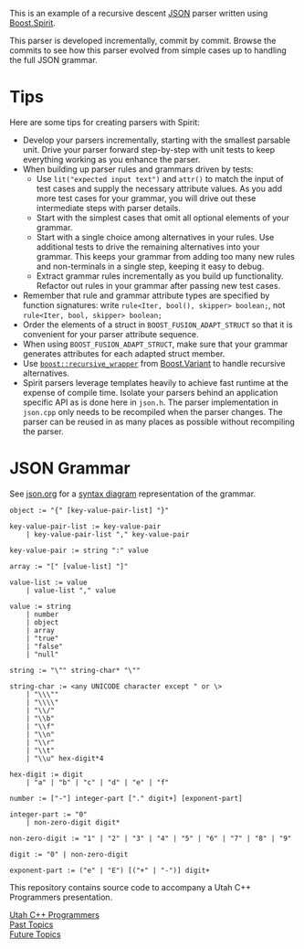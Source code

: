 This is an example of a recursive descent [JSON](http://www.json.org/) parser written using
[Boost.Spirit](http://www.boost.org/doc/libs/1_57_0/libs/spirit/doc/html/index.html).

This parser is developed incrementally, commit by commit.  Browse the commits to see how
this parser evolved from simple cases up to handling the full JSON grammar.

Tips
====
Here are some tips for creating parsers with Spirit:

- Develop your parsers incrementally, starting with the smallest parsable
  unit.  Drive your parser forward step-by-step with unit tests to keep
  everything working as you enhance the parser.
- When building up parser rules and grammars driven by tests:
  - Use `lit("expected input text")` and `attr()` to match the input of
    test cases and supply the necessary attribute values.  As you add more
    test cases for your grammar, you will drive out these intermediate
    steps with parser details.
  - Start with the simplest cases that omit all optional elements of your
    grammar.
  - Start with a single choice among alternatives in your rules.  Use
    additional tests to drive the remaining alternatives into your grammar.
    This keeps your grammar from adding too many new rules and non-terminals
    in a single step, keeping it easy to debug.
  - Extract grammar rules incrementally as you build up functionality.
    Refactor out rules in your grammar after passing new test cases.
- Remember that rule and grammar attribute types are specified by function signatures:
  write `rule<Iter, bool(), skipper> boolean;`, not `rule<Iter, bool, skipper> boolean;`
- Order the elements of a struct in `BOOST_FUSION_ADAPT_STRUCT` so that it is convenient
  for your parser attribute sequence.
- When using `BOOST_FUSION_ADAPT_STRUCT`, make sure that your grammar generates attributes
  for each adapted struct member.
- Use [`boost::recursive_wrapper`](http://www.boost.org/doc/libs/1_57_0/doc/html/boost/recursive_wrapper.html) from [Boost.Variant](http://www.boost.org/doc/libs/1_57_0/doc/html/variant.html)
  to handle recursive alternatives.
- Spirit parsers leverage templates heavily to achieve fast runtime at the expense of
  compile time.  Isolate your parsers behind an application specific API as is done
  here in `json.h`.  The parser implementation in `json.cpp` only needs to be recompiled
  when the parser changes.  The parser can be reused in as many places as possible without
  recompiling the parser.

JSON Grammar
============

See [json.org](http://www.json.org) for a
[syntax diagram](http://en.wikipedia.org/wiki/Syntax_diagram) representation
of the grammar.

```
object := "{" [key-value-pair-list] "}"

key-value-pair-list := key-value-pair
    | key-value-pair-list "," key-value-pair

key-value-pair := string ":" value

array := "[" [value-list] "]"

value-list := value
    | value-list "," value

value := string
    | number
    | object
    | array
    | "true"
    | "false"
    | "null"

string := "\"" string-char* "\""

string-char := <any UNICODE character except " or \>
    | "\\\""
    | "\\\\"
    | "\\/"
    | "\\b"
    | "\\f"
    | "\\n"
    | "\\r"
    | "\\t"
    | "\\u" hex-digit*4

hex-digit := digit
    | "a" | "b" | "c" | "d" | "e" | "f"

number := ["-"] integer-part ["." digit+] [exponent-part]

integer-part := "0"
    | non-zero-digit digit*

non-zero-digit := "1" | "2" | "3" | "4" | "5" | "6" | "7" | "8" | "9"

digit := "0" | non-zero-digit

exponent-part := ("e" | "E") [("+" | "-")] digit+
```

This repository contains source code to accompany a Utah C++ Programmers presentation.

[Utah C++ Programmers](https://meetup.com/utah-cpp-programmers)\
[Past Topics](https://utahcpp.wordpress.com/past-meeting-topics/)\
[Future Topics](https://utahcpp.wordpress.com/future-meeting-topics/)
